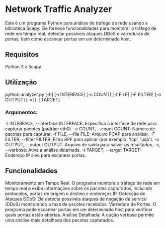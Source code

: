 # Network Traffic Analyzer
Este é um programa Python para análise de tráfego de rede usando a biblioteca Scapy. Ele fornece funcionalidades para monitorar o tráfego de rede em tempo real, detectar possíveis ataques DDoS e varreduras de portas, bem como escanear portas em um determinado host.

## Requisitos
Python 3.x
Scapy

## Utilização
python analyzer.py [-h] [-i INTERFACE] [-c COUNT] [-f FILE] [-F FILTER] [-o OUTPUT] [-v] [-t TARGET]

### Argumentos:
-i INTERFACE, --interface INTERFACE: Especifica a interface de rede para capturar pacotes (padrão: eth0).
-c COUNT, --count COUNT: Número de pacotes para capturar.
-f FILE, --file FILE: Arquivo PCAP para analisar.
-F FILTER, --filter FILTER: Filtro BPF para aplicar (por exemplo, 'tcp', 'udp').
-o OUTPUT, --output OUTPUT: Arquivo de saída para salvar os resultados.
-v, --verbose: Ativa a análise detalhada.
-t TARGET, --target TARGET: Endereço IP alvo para escanear portas.

## Funcionalidades
Monitoramento em Tempo Real: O programa monitora o tráfego de rede em tempo real e exibe informações sobre os pacotes capturados, incluindo protocolos, portas de origem e destino e endereços IP.
Detecção de Ataques DDoS: Ele detecta possíveis ataques de negação de serviço (DDoS) monitorando a taxa de pacotes recebidos.
Varredura de Portas: O programa pode escanear portas em um determinado host para verificar quais portas estão abertas.
Análise Detalhada: A opção verbose permite uma análise mais detalhada dos pacotes capturados.
